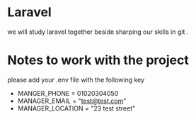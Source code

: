 # Laravel
we will study laravel together beside sharping our skills in git .

# Notes to work with the project 
please add your .env file with the following key 

- MANGER_PHONE = 01020304050
- MANAGER_EMAIL = "test@test.com"
- MANAGER_LOCATION = "23 test street"
